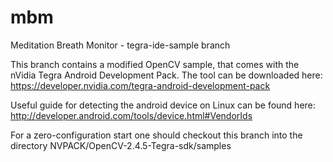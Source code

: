mbm
===

Meditation Breath Monitor - tegra-ide-sample branch

This branch contains a modified OpenCV sample, that comes with the nVidia Tegra Android Development Pack. The tool can be downloaded here:
https://developer.nvidia.com/tegra-android-development-pack

Useful guide for detecting the android device on Linux can be found here:
http://developer.android.com/tools/device.html#VendorIds

For a zero-configuration start one should checkout this branch into the directory NVPACK/OpenCV-2.4.5-Tegra-sdk/samples
